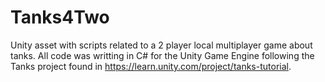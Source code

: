 # Tanks4Two

Unity asset with scripts related to a 2 player local multiplayer game about tanks. 
All code was writting in C# for the Unity Game Engine following the Tanks project found in https://learn.unity.com/project/tanks-tutorial.
